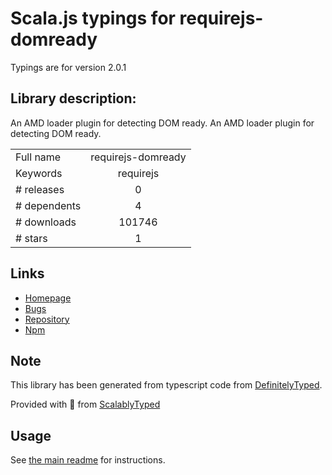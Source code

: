 
# Scala.js typings for requirejs-domready

Typings are for version 2.0.1

## Library description:
An AMD loader plugin for detecting DOM ready. An AMD loader plugin for detecting DOM ready.

|                    |                 |
| ------------------ | :-------------: |
| Full name          | requirejs-domready |
| Keywords           | requirejs |
| # releases         | 0 |
| # dependents       | 4 |
| # downloads        | 101746 |
| # stars            | 1 |

## Links
- [Homepage](https://github.com/requirejs/domReady#readme)
- [Bugs](https://github.com/requirejs/domReady/issues)
- [Repository](https://github.com/requirejs/domReady)
- [Npm](https://www.npmjs.com/package/requirejs-domready)
    


## Note
This library has been generated from typescript code from [DefinitelyTyped](https://definitelytyped.org).

Provided with :purple_heart: from [ScalablyTyped](https://github.com/oyvindberg/ScalablyTyped)

## Usage
See [the main readme](../../readme.md) for instructions.


